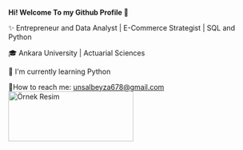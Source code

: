 <b>Hi! Welcome To my Github Profile 👋</b>

✨ Entrepreneur and Data Analyst | E-Commerce Strategist | SQL and Python

🎓 Ankara University | Actuarial Sciences

🎯 I'm currently learning Python 

📧How to reach me:
   unsalbeyza678@gmail.com
<img src="![Rlogo](https://github.com/user-attachments/assets/5ff812ce-b2b8-4a49-82f1-4f13efe28499)
" width="250" height="100" alt="Örnek Resim"/>
